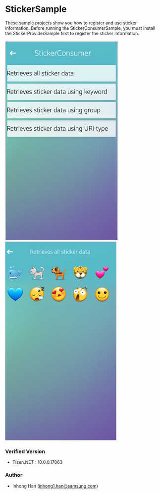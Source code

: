 # StickerSample
These sample projects show you how to register and use sticker information.
Before running the StickerConsumerSample, you must install the StickerProviderSample first to register the sticker information.

![Screen1](./Screenshots/screen1.png)
![Screen2](./Screenshots/screen2.png)

### Verified Version
* Tizen.NET : 10.0.0.17063

### Author
* Inhong Han (inhong1.han@samsung.com)
